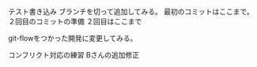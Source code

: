 テスト書き込み
ブランチを切って追加してみる。
最初のコミットはここまで。
２回目のコミットの準備
２回目はここまで

git-flowをつかった開発に変更してみる。

コンフリクト対応の練習
Bさんの追加修正
